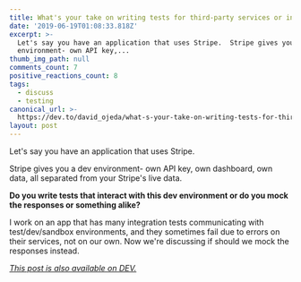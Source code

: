 ```yaml
---
title: What's your take on writing tests for third-party services or integrations?
date: '2019-06-19T01:08:33.818Z'
excerpt: >-
  Let's say you have an application that uses Stripe.  Stripe gives you a dev
  environment- own API key,...
thumb_img_path: null
comments_count: 7
positive_reactions_count: 8
tags:
  - discuss
  - testing
canonical_url: >-
  https://dev.to/david_ojeda/what-s-your-take-on-writing-tests-for-third-party-services-or-integrations-1bco
layout: post
---
```

Let's say you have an application that uses Stripe.

Stripe gives you a dev environment- own API key, own dashboard, own data, all separated from your Stripe's live data. 

**Do you write tests that interact with this dev environment or do you mock the responses or something alike?**


I work on an app that has many integration tests communicating with test/dev/sandbox environments, and they sometimes fail due to errors on their services, not on our own. Now we're discussing if should we mock the responses instead.

*[This post is also available on DEV.](https://dev.to/david_ojeda/what-s-your-take-on-writing-tests-for-third-party-services-or-integrations-1bco)*


<script>
const parent = document.getElementsByTagName('head')[0];
const script = document.createElement('script');
script.type = 'text/javascript';
script.src = 'https://cdnjs.cloudflare.com/ajax/libs/iframe-resizer/4.1.1/iframeResizer.min.js';
script.charset = 'utf-8';
script.onload = function() {
    window.iFrameResize({}, '.liquidTag');
};
parent.appendChild(script);
</script>    
